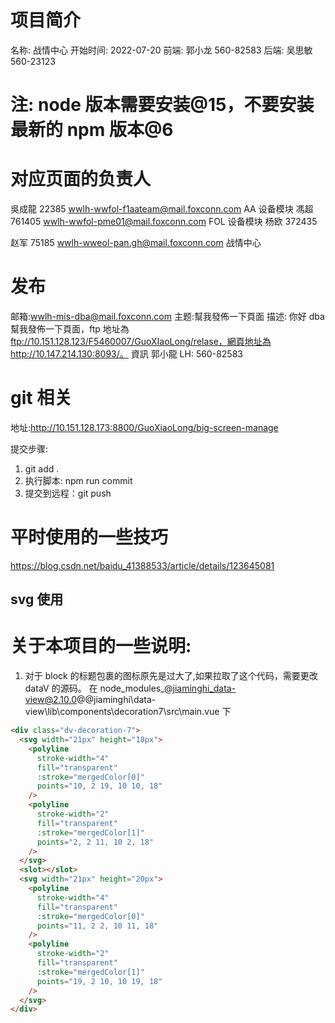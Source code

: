 # 项目简介

名称: 战情中心
开始时间: 2022-07-20
前端: 郭小龙 560-82583
后端: 吴思敏 560-23123

# 注: node 版本需要安装@15，不要安装最新的 npm 版本@6

# 对应页面的负责人

吳成龍 22385 wwlh-wwfol-f1aateam@mail.foxconn.com AA 设备模块
馮超 761405 wwlh-wwfol-pme01@mail.foxconn.com FOL 设备模块
杨欧 372435

赵军 75185 wwlh-wweol-pan.gh@mail.foxconn.com 战情中心

# 发布

邮箱:wwlh-mis-dba@mail.foxconn.com
主题:幫我發佈一下頁面
描述:
你好 dba
幫我發佈一下頁面，ftp 地址為 ftp://10.151.128.123/F5460007/GuoXIaoLong/relase，網頁地址為http://10.147.214.130:8093/。
資訊 郭小龍 LH: 560-82583

# git 相关

地址:http://10.151.128.173:8800/GuoXiaoLong/big-screen-manage

提交步骤:

1. git add .
2. 执行脚本: npm run commit
3. 提交到远程：git push

# 平时使用的一些技巧

https://blog.csdn.net/baidu_41388533/article/details/123645081

<!--
    min: (value) => Math.ceil(value.min - 1), // 指定最小值
    max: () => 100, // 指定最大值
 -->

## svg 使用

<svg-icon className="computer" icon-class="computer" />

# 关于本项目的一些说明:

1. 对于 block 的标题包裹的图标原先是过大了,如果拉取了这个代码，需要更改 dataV 的源码。
   在 node_modules\_@jiaminghi_data-view@2.10.0@@jiaminghi\data-view\lib\components\decoration7\src\main.vue 下

```html
<div class="dv-decoration-7">
  <svg width="21px" height="18px">
    <polyline
      stroke-width="4"
      fill="transparent"
      :stroke="mergedColor[0]"
      points="10, 2 19, 10 10, 18"
    />
    <polyline
      stroke-width="2"
      fill="transparent"
      :stroke="mergedColor[1]"
      points="2, 2 11, 10 2, 18"
    />
  </svg>
  <slot></slot>
  <svg width="21px" height="20px">
    <polyline
      stroke-width="4"
      fill="transparent"
      :stroke="mergedColor[0]"
      points="11, 2 2, 10 11, 18"
    />
    <polyline
      stroke-width="2"
      fill="transparent"
      :stroke="mergedColor[1]"
      points="19, 2 10, 10 19, 18"
    />
  </svg>
</div>
```
